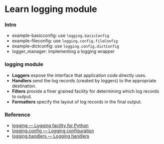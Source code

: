 # Learn logging module

### Intro
- example-basicconfig: use `logging.basicConfig`
- example-fileconfig: use `logging.config.fileConfig`
- example-dictconfig: use `logging.config.dictConfig`
- logger_manager: implementing a logging wrapper


### logging module
- **Loggers** expose the interface that application code directly uses.
- **Handlers** send the log records (created by loggers) to the appropriate destination.
- **Filters** provide a finer grained facility for determining which log records to output.
- **Formatters** specify the layout of log records in the final output.


### Reference
- [logging — Logging facility for Python](https://docs.python.org/3/library/logging.html)
- [logging.config — Logging configuration](https://docs.python.org/3/library/logging.config.html)
- [logging.handlers — Logging handlers](https://docs.python.org/3/library/logging.handlers.html)